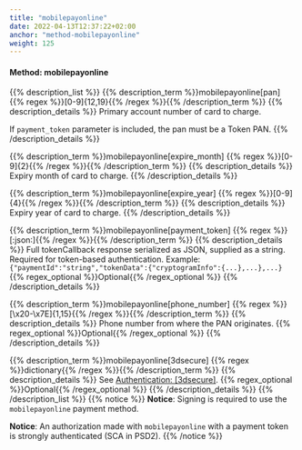 ```yaml
---
title: "mobilepayonline"
date: 2022-04-13T12:37:22+02:00
anchor: "method-mobilepayonline"
weight: 125
---
```

#### Method: mobilepayonline

{{% description_list %}}
{{% description_term %}}mobilepayonline[pan]  {{% regex %}}[0-9]{12,19}{{% /regex %}}{{% /description_term %}}
{{% description_details %}}
Primary account number of card to charge.

If `payment_token` parameter is included, the pan must be a Token PAN.
{{% /description_details %}}

{{% description_term %}}mobilepayonline[expire_month]  {{% regex %}}[0-9]{2}{{% /regex %}}{{% /description_term %}}
{{% description_details %}}
Expiry month of card to charge.
{{% /description_details %}}

{{% description_term %}}mobilepayonline[expire_year]  {{% regex %}}[0-9]{4}{{% /regex %}}{{% /description_term %}}
{{% description_details %}}
Expiry year of card to charge.
{{% /description_details %}}

{{% description_term %}}mobilepayonline[payment_token]  {{% regex %}}[\:json\:]{{% /regex %}}{{% /description_term %}}
{{% description_details %}}
Full tokenCallback response serialized as JSON, supplied as a string. Required for token-based authentication. 
Example: `{"paymentId":"string","tokenData":{"cryptogramInfo":{...},...},...}`
{{% regex_optional %}}Optional{{% /regex_optional %}}
{{% /description_details %}}

{{% description_term %}}mobilepayonline[phone_number]  {{% regex %}}[\x20-\x7E]{1,15}{{% /regex %}}{{% /description_term %}}
{{% description_details %}} 
Phone number from where the PAN originates. 
{{% regex_optional %}}Optional{{% /regex_optional %}}
{{% /description_details %}}


{{% description_term %}}mobilepayonline[3dsecure]  {{% regex %}}dictionary{{% /regex %}}{{% /description_term %}}
{{% description_details %}}
See [Authentication: [3dsecure]](#authentication-3dsecure).
{{% regex_optional %}}Optional{{% /regex_optional %}}
{{% /description_details %}}
{{% /description_list %}}
{{% notice %}}
**Notice**: Signing is required to use the `mobilepayonline` payment method.

**Notice**: An authorization made with `mobilepayonline` with a payment token is strongly authenticated (SCA in PSD2). 
{{% /notice %}}
